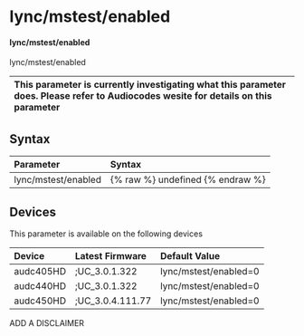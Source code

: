 ﻿---
description: lync/mstest/enabled
search: false
---

# lync/mstest/enabled

#### lync/mstest/enabled

lync/mstest/enabled


| This parameter is currently investigating what this parameter does. Please refer to Audiocodes wesite for details on this parameter | 
| :--- |

## Syntax
| Parameter | Syntax |
| :--- | :--- |
|lync/mstest/enabled | {% raw %} undefined {% endraw %}|

## Devices
This parameter is available on the following devices

| Device | Latest Firmware | Default Value |
|:---|:---|:---|
| audc405HD | ;UC_3.0.1.322 | lync/mstest/enabled=0 
| audc440HD | ;UC_3.0.1.322 | lync/mstest/enabled=0 
| audc450HD | ;UC_3.0.4.111.77 | lync/mstest/enabled=0 

ADD A DISCLAIMER
